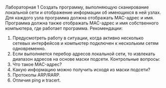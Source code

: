 Лабораторная 1
Создать программу, выполняющую сканирование локальной сети и отображение информации об имеющихся в ней узлах. Для каждого узла программа должна отображать MAC-адрес и имя. Программа должна также отображать MAC-адрес и имя собственного компьютера, где работает программа.
Рекомендации:
1. Предусмотреть работу в ситуации, когда активно несколько сетевых интерфейсов и компьютер подключен к нескольким сетям одновременно.
2. Если выполняется перебор адресов локальной сети, то извлекать диапазон адресов на основе маски подсети.
Контрольные вопросы:
1. Что такое MAC-адрес?
2. Какую информацию можно получить исходя из маски подсети?
3. Протоколы ARP/RARP. 
4. Отличия ping и tracert.

